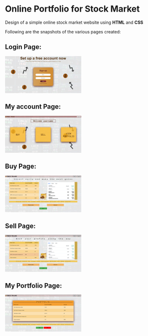 # Online Portfolio for Stock Market

Design of a simple online stock market website using **HTML** and **CSS**

Following are the snapshots of the various pages created:

## Login Page: 
<img src="./s5.png" width=50% height=50%>

## My account Page:
<img src="./s4.png" width=50% height=50%>

## Buy Page:
<img src="./s3.png" width=50% height=50%>

## Sell Page:
<img src="./s2.png" width=50% height=50%>

## My Portfolio Page:
<img src="./s1.png" width=50% height=50%>
